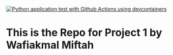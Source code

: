 [![Python application test with Github Actions using devcontainers](https://github.com/nogibjj/repo_wafi/actions/workflows/main.yml/badge.svg?branch=main)](https://github.com/nogibjj/repo_wafi/actions/workflows/main.yml)
# This is the Repo for Project 1 by Wafiakmal Miftah